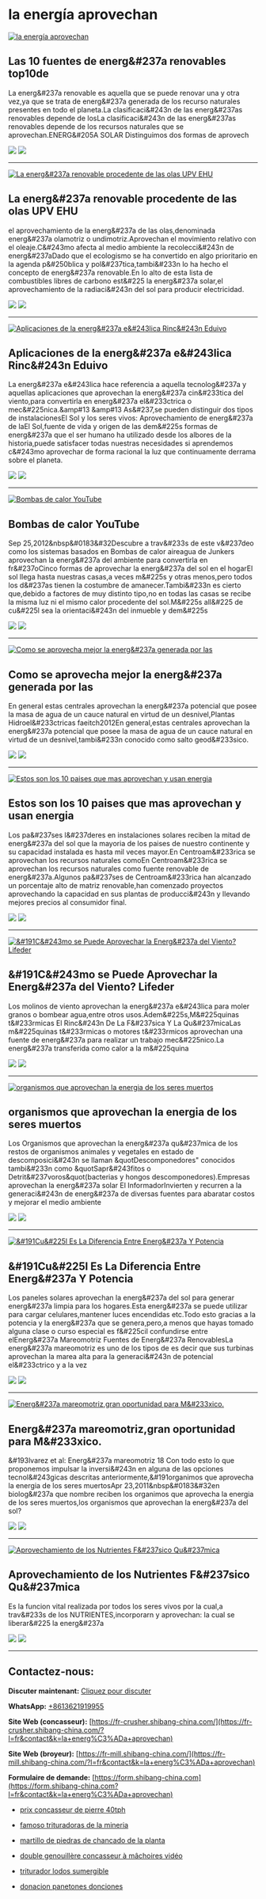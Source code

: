 # la energía aprovechan

<a href="https://swt.shibang-china.com/?l=fr&img&k=la+energ%C3%ADa+aprovechan" target="_blank">![la energía aprovechan](http://static.shibang-china.com/all-800x300/9.jpg)</a>

## Las 10 fuentes de energ&#237a renovables top10de
La energ&#237a renovable es aquella que se puede renovar una y otra vez,ya que se trata de energ&#237a generada de los recurso naturales presentes en todo el planeta.La clasificaci&#243n de las energ&#237as renovables depende de losLa clasificaci&#243n de las energ&#237as renovables depende de los recursos naturales que se aprovechan.ENERG&#205A SOLAR Distinguimos dos formas de aprovech


<a href="https://whatsapp.shibangsoft.com/WhatsApp.php" target="_blank" title="WhatsApp">![](http://static.shibang-china.com/icon/whatsapp.png)</a> <a href="https://swt.shibang-china.com/?l=fr&icon&k=la+energ%C3%ADa+aprovechan" target="_blank">![](http://static.shibang-china.com/icon/chat-fr.png)</a>

---

<a href="https://swt.shibang-china.com/?l=fr&img&k=la+energ%C3%ADa+aprovechan" target="_blank">![La energ&#237a renovable procedente de las olas UPV EHU](http://static.shibang-china.com/all-800x300/443.jpg)</a>

## La energ&#237a renovable procedente de las olas UPV EHU
el aprovechamiento de la energ&#237a de las olas,denominada energ&#237a olamotriz o undimotriz.Aprovechan el movimiento relativo con el oleaje.C&#243mo afecta al medio ambiente la recolecci&#243n de energ&#237aDado que el ecologismo se ha convertido en algo prioritario en la agenda p&#250blica y pol&#237tica,tambi&#233n lo ha hecho el concepto de energ&#237a renovable.En lo alto de esta lista de combustibles libres de carbono est&#225 la energ&#237a solar,el aprovechamiento de la radiaci&#243n del sol para producir electricidad.


<a href="https://whatsapp.shibangsoft.com/WhatsApp.php" target="_blank" title="WhatsApp">![](http://static.shibang-china.com/icon/whatsapp.png)</a> <a href="https://swt.shibang-china.com/?l=fr&icon&k=la+energ%C3%ADa+aprovechan" target="_blank">![](http://static.shibang-china.com/icon/chat-fr.png)</a>

---

<a href="https://swt.shibang-china.com/?l=fr&img&k=la+energ%C3%ADa+aprovechan" target="_blank">![Aplicaciones de la energ&#237a e&#243lica Rinc&#243n Eduivo](http://static.shibang-china.com/all-800x300/782.jpg)</a>

## Aplicaciones de la energ&#237a e&#243lica Rinc&#243n Eduivo
La energ&#237a e&#243lica hace referencia a aquella tecnolog&#237a y aquellas aplicaciones que aprovechan la energ&#237a cin&#233tica del viento,para convertirla en energ&#237a el&#233ctrica o mec&#225nica.&amp#13 &amp#13 As&#237,se pueden distinguir dos tipos de instalacionesEl Sol y los seres vivos: Aprovechamiento de energ&#237a de laEl Sol,fuente de vida y origen de las dem&#225s formas de energ&#237a que el ser humano ha utilizado desde los albores de la historia,puede satisfacer todas nuestras necesidades si aprendemos c&#243mo aprovechar de forma racional la luz que continuamente derrama sobre el planeta.


<a href="https://whatsapp.shibangsoft.com/WhatsApp.php" target="_blank" title="WhatsApp">![](http://static.shibang-china.com/icon/whatsapp.png)</a> <a href="https://swt.shibang-china.com/?l=fr&icon&k=la+energ%C3%ADa+aprovechan" target="_blank">![](http://static.shibang-china.com/icon/chat-fr.png)</a>

---

<a href="https://swt.shibang-china.com/?l=fr&img&k=la+energ%C3%ADa+aprovechan" target="_blank">![Bombas de calor YouTube](http://static.shibang-china.com/all-800x300/1194.jpg)</a>

## Bombas de calor YouTube
Sep 25,2012&nbsp&#0183&#32Descubre a trav&#233s de este v&#237deo como los sistemas basados en Bombas de calor aireagua de Junkers aprovechan la energ&#237a del ambiente para convertirla en fr&#237oCinco formas de aprovechar la energ&#237a del sol en el hogarEl sol llega hasta nuestras casas,a veces m&#225s y otras menos,pero todos los d&#237as tienen la costumbre de amanecer.Tambi&#233n es cierto que,debido a factores de muy distinto tipo,no en todas las casas se recibe la misma luz ni el mismo calor procedente del sol.M&#225s all&#225 de cu&#225l sea la orientaci&#243n del inmueble y dem&#225s


<a href="https://whatsapp.shibangsoft.com/WhatsApp.php" target="_blank" title="WhatsApp">![](http://static.shibang-china.com/icon/whatsapp.png)</a> <a href="https://swt.shibang-china.com/?l=fr&icon&k=la+energ%C3%ADa+aprovechan" target="_blank">![](http://static.shibang-china.com/icon/chat-fr.png)</a>

---

<a href="https://swt.shibang-china.com/?l=fr&img&k=la+energ%C3%ADa+aprovechan" target="_blank">![Como se aprovecha mejor la energ&#237a generada por las](http://static.shibang-china.com/all-800x300/1145.jpg)</a>

## Como se aprovecha mejor la energ&#237a generada por las
En general estas centrales aprovechan la energ&#237a potencial que posee la masa de agua de un cauce natural en virtud de un desnivel,Plantas Hidroel&#233ctricas faeitch2012En general,estas centrales aprovechan la energ&#237a potencial que posee la masa de agua de un cauce natural en virtud de un desnivel,tambi&#233n conocido como salto geod&#233sico.


<a href="https://whatsapp.shibangsoft.com/WhatsApp.php" target="_blank" title="WhatsApp">![](http://static.shibang-china.com/icon/whatsapp.png)</a> <a href="https://swt.shibang-china.com/?l=fr&icon&k=la+energ%C3%ADa+aprovechan" target="_blank">![](http://static.shibang-china.com/icon/chat-fr.png)</a>

---

<a href="https://swt.shibang-china.com/?l=fr&img&k=la+energ%C3%ADa+aprovechan" target="_blank">![Estos son los 10 paises que mas aprovechan y usan energia](http://static.shibang-china.com/all-800x300/1395.jpg)</a>

## Estos son los 10 paises que mas aprovechan y usan energia
Los pa&#237ses l&#237deres en instalaciones solares reciben la mitad de energ&#237a del sol que la mayoria de los paises de nuestro continente y su capacidad instalada es hasta mil veces mayor.En Centroam&#233rica se aprovechan los recursos naturales comoEn Centroam&#233rica se aprovechan los recursos naturales como fuente renovable de energ&#237a.Algunos pa&#237ses de Centroam&#233rica han alcanzado un porcentaje alto de matriz renovable,han comenzado proyectos aprovechando la capacidad en sus plantas de producci&#243n y llevando mejores precios al consumidor final.


<a href="https://whatsapp.shibangsoft.com/WhatsApp.php" target="_blank" title="WhatsApp">![](http://static.shibang-china.com/icon/whatsapp.png)</a> <a href="https://swt.shibang-china.com/?l=fr&icon&k=la+energ%C3%ADa+aprovechan" target="_blank">![](http://static.shibang-china.com/icon/chat-fr.png)</a>

---

<a href="https://swt.shibang-china.com/?l=fr&img&k=la+energ%C3%ADa+aprovechan" target="_blank">![&#191C&#243mo se Puede Aprovechar la Energ&#237a del Viento? Lifeder](http://static.shibang-china.com/all-800x300/125.jpg)</a>

## &#191C&#243mo se Puede Aprovechar la Energ&#237a del Viento? Lifeder
Los molinos de viento aprovechan la energ&#237a e&#243lica para moler granos o bombear agua,entre otros usos.Adem&#225s,M&#225quinas t&#233rmicas El Rinc&#243n De La F&#237sica Y La Qu&#237micaLas m&#225quinas t&#233rmicas o motores t&#233rmicos aprovechan una fuente de energ&#237a para realizar un trabajo mec&#225nico.La energ&#237a transferida como calor a la m&#225quina


<a href="https://whatsapp.shibangsoft.com/WhatsApp.php" target="_blank" title="WhatsApp">![](http://static.shibang-china.com/icon/whatsapp.png)</a> <a href="https://swt.shibang-china.com/?l=fr&icon&k=la+energ%C3%ADa+aprovechan" target="_blank">![](http://static.shibang-china.com/icon/chat-fr.png)</a>

---

<a href="https://swt.shibang-china.com/?l=fr&img&k=la+energ%C3%ADa+aprovechan" target="_blank">![organismos que aprovechan la energia de los seres muertos](http://static.shibang-china.com/all-800x300/920.jpg)</a>

## organismos que aprovechan la energia de los seres muertos
Los Organismos que aprovechan la energ&#237a qu&#237mica de los restos de organismos animales y vegetales en estado de descomposici&#243n se llaman &quotDescomponedores" conocidos tambi&#233n como &quotSapr&#243fitos o Detrit&#237voros&quot(bacterias y hongos descomponedores).Empresas aprovechan la energ&#237a solar El InformadorInvierten y recurren a la generaci&#243n de energ&#237a de diversas fuentes para abaratar costos y mejorar el medio ambiente


<a href="https://whatsapp.shibangsoft.com/WhatsApp.php" target="_blank" title="WhatsApp">![](http://static.shibang-china.com/icon/whatsapp.png)</a> <a href="https://swt.shibang-china.com/?l=fr&icon&k=la+energ%C3%ADa+aprovechan" target="_blank">![](http://static.shibang-china.com/icon/chat-fr.png)</a>

---

<a href="https://swt.shibang-china.com/?l=fr&img&k=la+energ%C3%ADa+aprovechan" target="_blank">![&#191Cu&#225l Es La Diferencia Entre Energ&#237a Y Potencia](http://static.shibang-china.com/all-800x300/800.jpg)</a>

## &#191Cu&#225l Es La Diferencia Entre Energ&#237a Y Potencia
Los paneles solares aprovechan la energ&#237a del sol para generar energ&#237a limpia para los hogares.Esta energ&#237a se puede utilizar para cargar celulares,mantener luces encendidas etc.Todo esto gracias a la potencia y la energ&#237a que se genera,pero,a menos que hayas tomado alguna clase o curso especial es f&#225cil confundirse entre elEnerg&#237a Mareomotriz Fuentes de Energ&#237a RenovablesLa energ&#237a mareomotriz es uno de los tipos de es decir que sus turbinas aprovechan la marea alta para la generaci&#243n de potencial el&#233ctrico y a la vez


<a href="https://whatsapp.shibangsoft.com/WhatsApp.php" target="_blank" title="WhatsApp">![](http://static.shibang-china.com/icon/whatsapp.png)</a> <a href="https://swt.shibang-china.com/?l=fr&icon&k=la+energ%C3%ADa+aprovechan" target="_blank">![](http://static.shibang-china.com/icon/chat-fr.png)</a>

---

<a href="https://swt.shibang-china.com/?l=fr&img&k=la+energ%C3%ADa+aprovechan" target="_blank">![Energ&#237a mareomotriz,gran oportunidad para M&#233xico.](http://static.shibang-china.com/all-800x300/128.jpg)</a>

## Energ&#237a mareomotriz,gran oportunidad para M&#233xico.
&#193lvarez et al: Energ&#237a mareomotriz 18 Con todo esto lo que proponemos impulsar la inversi&#243n en alguna de las opciones tecnol&#243gicas descritas anteriormente,&#191organimos que aprovecha la energia de los seres muertosApr 23,2011&nbsp&#0183&#32en biolog&#237a que nombre reciben los organimos que aprovecha la energia de los seres muertos,los organismos que aprovechan la energ&#237a del sol?


<a href="https://whatsapp.shibangsoft.com/WhatsApp.php" target="_blank" title="WhatsApp">![](http://static.shibang-china.com/icon/whatsapp.png)</a> <a href="https://swt.shibang-china.com/?l=fr&icon&k=la+energ%C3%ADa+aprovechan" target="_blank">![](http://static.shibang-china.com/icon/chat-fr.png)</a>

---

<a href="https://swt.shibang-china.com/?l=fr&img&k=la+energ%C3%ADa+aprovechan" target="_blank">![Aprovechamiento de los Nutrientes F&#237sico Qu&#237mica](http://static.shibang-china.com/all-800x300/1298.jpg)</a>

## Aprovechamiento de los Nutrientes F&#237sico Qu&#237mica
Es la funcion vital realizada por todos los seres vivos por la cual,a trav&#233s de los NUTRIENTES,incorporarn y aprovechan: la cual se liberar&#225 la energ&#237a

<a href="https://whatsapp.shibangsoft.com/WhatsApp.php" target="_blank" title="WhatsApp">![](http://static.shibang-china.com/icon/whatsapp.png)</a> <a href="https://swt.shibang-china.com/?l=fr&icon&k=la+energ%C3%ADa+aprovechan" target="_blank">![](http://static.shibang-china.com/icon/chat-fr.png)</a>

---
## Contactez-nous:

**Discuter maintenant:** [Cliquez pour discuter](https://swt.shibang-china.com?l=fr&contact&k=la+energ%C3%ADa+aprovechan)

**WhatsApp:**  [+8613621919955](https://whatsapp.shibangsoft.com/WhatsApp.php)

**Site Web (concasseur):** [https://fr-crusher.shibang-china.com/](https://fr-crusher.shibang-china.com/?l=fr&contact&k=la+energ%C3%ADa+aprovechan)

**Site Web (broyeur):** [https://fr-mill.shibang-china.com/](https://fr-mill.shibang-china.com/?l=fr&contact&k=la+energ%C3%ADa+aprovechan)

**Formulaire de demande:** [https://form.shibang-china.com](https://form.shibang-china.com?l=fr&contact&k=la+energ%C3%ADa+aprovechan)

* [prix concasseur de pierre 40tph](../62/prix%20concasseur%20de%20pierre%2040tph.md)

* [famoso trituradoras de la mineria](../64/famoso%20trituradoras%20de%20la%20mineria.md)

* [martillo de piedras de chancado de la planta](../63/martillo%20de%20piedras%20de%20chancado%20de%20la%20planta.md)

* [double genouillère concasseur à mâchoires vidéo](../65/double%20genouill%C3%A8re%20concasseur%20%C3%A0%20m%C3%A2choires%20vid%C3%A9o.md)

* [triturador lodos sumergible](../64/triturador%20lodos%20sumergible.md)

* [donacion panetones donciones](../64/donacion%20panetones%20donciones.md)